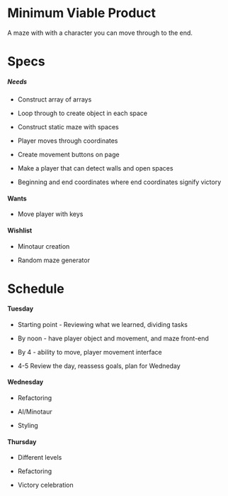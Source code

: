 # Minimum Viable Product

A maze with with a character you can move through to the end.


# Specs

##### Needs

* Construct array of arrays

* Loop through to create object in each space

* Construct static maze with spaces

* Player moves through coordinates

* Create movement buttons on page

* Make a player that can detect walls and open spaces

* Beginning and end coordinates where end coordinates signify victory


#### Wants

* Move player with keys

#### Wishlist

* Minotaur creation

* Random maze generator


# Schedule

#### Tuesday

* Starting point - Reviewing what we learned, dividing tasks

* By noon - have player object and movement, and maze front-end

* By 4 - ability to move, player movement interface

* 4-5 Review the day, reassess goals, plan for Wedneday


#### Wednesday

* Refactoring

* AI/Minotaur

* Styling

#### Thursday

* Different levels

* Refactoring

* Victory celebration
